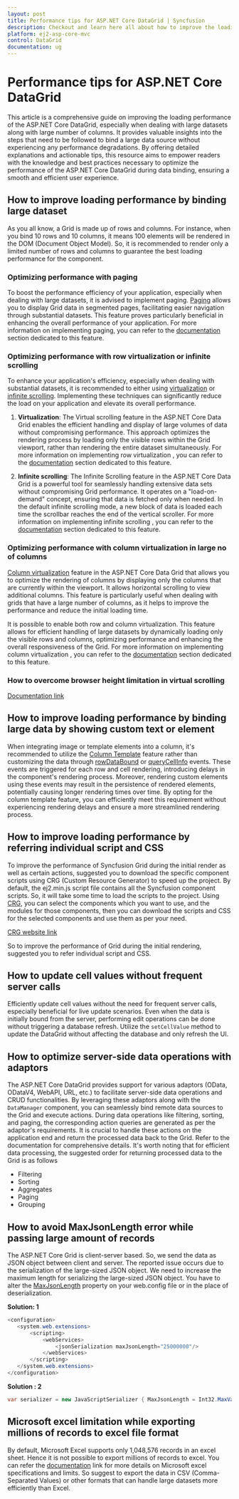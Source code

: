 ```yaml
---
layout: post
title: Performance tips for ASP.NET Core DataGrid | Syncfusion
description: Checkout and learn here all about how to improve the loading performance of ASP.NET Core DataGrid even binding large data set.
platform: ej2-asp-core-mvc
control: DataGrid
documentation: ug
---
```


# Performance tips for ASP.NET Core DataGrid

This article is a comprehensive guide on improving the loading performance of the ASP.NET Core DataGrid, especially when dealing with large datasets along with large number of columns. It provides valuable insights into the steps that need to be followed to bind a large data source without experiencing any performance degradations. By offering detailed explanations and actionable tips, this resource aims to empower readers with the knowledge and best practices necessary to optimize the performance of the ASP.NET Core DataGrid during data binding, ensuring a smooth and efficient user experience.

## How to improve loading performance by binding large dataset

As you all know, a Grid is made up of rows and columns. For instance, when you bind 10 rows and 10 columns, it means 100 elements will be rendered in the DOM (Document Object Model). So, it is recommended to render only a limited number of rows and columns to guarantee the best loading performance for the component.

### Optimizing performance with paging 

To boost the performance efficiency of your application, especially when dealing with large datasets, it is advised to implement paging. [Paging](https://ej2.syncfusion.com/aspnetcore/documentation/grid/paging) allows you to display Grid data in segmented pages, facilitating easier navigation through substantial datasets. This feature proves particularly beneficial in enhancing the overall performance of your application. For more information on implementing paging, you can refer to the [documentation](https://ej2.syncfusion.com/aspnetcore/documentation/grid/paging) section dedicated to this feature.

### Optimizing performance with row virtualization or infinite scrolling 

To enhance your application's efficiency, especially when dealing with substantial datasets, it is recommended to either using [virtualization](https://ej2.syncfusion.com/aspnetcore/documentation/grid/scrolling/virtual-scrolling) or [infinite scrolling](https://ej2.syncfusion.com/aspnetcore/documentation/grid/scrolling/infinite-scrolling). Implementing these techniques can significantly reduce the load on your application and elevate its overall performance.

1.  **Virtualization**: The Virtual scrolling feature in the ASP.NET Core Data Grid enables the efficient handling and display of large volumes of data without compromising performance. This approach optimizes the rendering process by loading only the visible rows within the Grid viewport, rather than rendering the entire dataset simultaneously. For more information on implementing row virtualization , you can refer to the [documentation](https://ej2.syncfusion.com/aspnetcore/documentation/grid/scrolling/virtual-scrolling) section dedicated to this feature.

2.  **Infinite scrolling**: The Infinite Scrolling feature in the ASP.NET Core Data Grid is a powerful tool for seamlessly handling extensive data sets without compromising Grid performance. It operates on a "load-on-demand" concept, ensuring that data is fetched only when needed. In the default infinite scrolling mode, a new block of data is loaded each time the scrollbar reaches the end of the vertical scroller. For more information on implementing infinite scrolling , you can refer to the [documentation](https://ej2.syncfusion.com/aspnetcore/documentation/grid/scrolling/infinite-scrolling) section dedicated to this feature.

### Optimizing performance with column virtualization in large no of columns

[Column virtualization](https://ej2.syncfusion.com/aspnetcore/documentation/grid/scrolling/virtual-scrolling#column-virtualization) feature in the ASP.NET Core Data Grid that allows you to optimize the rendering of columns by displaying only the columns that are currently within the viewport. It allows horizontal scrolling to view additional columns. This feature is particularly useful when dealing with grids that have a large number of columns, as it helps to improve the performance and reduce the initial loading time.

It is possible to enable both row and column virtualization. This feature allows for efficient handling of large datasets by dynamically loading only the visible rows and columns, optimizing performance and enhancing the overall responsiveness of the Grid. For more information on implementing column virtualization , you can refer to the [documentation](https://ej2.syncfusion.com/aspnetcore/documentation/grid/scrolling/virtual-scrolling#column-virtualization) section dedicated to this feature.

### How to overcome browser height limitation in virtual scrolling

[Documentation link](https://ej2.syncfusion.com/aspnetcore/documentation/grid/scrolling/virtual-scrolling#browser-height-limitation-in-virtual-scrolling-and-solution)

## How to improve loading performance by binding large data by showing custom text or element

When integrating image or template elements into a column, it's recommended to utilize the [Column Template](https://ej2.syncfusion.com/aspnetcore/documentation/grid/columns/column-template) feature rather than customizing the data through [rowDataBound](https://help.syncfusion.com/cr/aspnetcore-js2/Syncfusion.EJ2.Grids.Grid.html#Syncfusion_EJ2_Grids_Grid_RowDataBound) or [queryCellInfo](https://help.syncfusion.com/cr/aspnetcore-js2/Syncfusion.EJ2.Grids.Grid.html#Syncfusion_EJ2_Grids_Grid_QueryCellInfo) events. These events are triggered for each row and cell rendering, introducing delays in the component's rendering process. Moreover, rendering custom elements using these events may result in the persistence of rendered elements, potentially causing longer rendering times over time. By opting for the column template feature, you can efficiently meet this requirement without experiencing rendering delays and ensure a more streamlined rendering process.

## How to improve loading performance by referring individual script and CSS

To improve the performance of Syncfusion Grid during the initial render as well as certain actions, suggested you to download the specific component scripts using CRG (Custom Resource Generator) to speed up the project. By default, the ej2.min.js script file contains all the Syncfusion component scripts. So, it will take some time to load the scripts to the project. Using [CRG](https://ej2.syncfusion.com/aspnetcore/documentation/common/custom-resource-generator), you can select the components which you want to use, and the modules for those components, then you can download the scripts and CSS for the selected components and use them as per your need.

[CRG website link](https://crg.syncfusion.com/) 

So to improve the performance of Grid during the initial rendering, suggested you to refer individual script and CSS.

## How to update cell values without frequent server calls 

Efficiently update cell values without the need for frequent server calls, especially beneficial for live update scenarios. Even when the data is initially bound from the server, performing edit operations can be done without triggering a database refresh. Utilize the `setCellValue` method to update the DataGrid without affecting the database and only refresh the UI.

## How to optimize server-side data operations with adaptors

The ASP.NET Core DataGrid provides support for various adaptors (OData, ODataV4, WebAPI, URL, etc.) to facilitate server-side data operations and CRUD functionalities. By leveraging these adaptors along with the `DataManager` component, you can seamlessly bind remote data sources to the Grid and execute actions. During data operations like filtering, sorting, and paging, the corresponding action queries are generated as per the adaptor's requirements. It is crucial to handle these actions on the application end and return the processed data back to the Grid. Refer to the documentation for comprehensive details. It's worth noting that for efficient data processing, the suggested order for returning processed data to the Grid is as follows

* Filtering
* Sorting
* Aggregates
* Paging
* Grouping

## How to avoid MaxJsonLength error while passing large amount of records

The ASP.NET Core Grid is client-server based. So, we send the data as JSON object between client and server. The reported issue occurs due to the serialization of the large-sized JSON object. We need to increase the maximum length for serializing the large-sized JSON object. You have to alter the [MaxJsonLength](https://social.msdn.microsoft.com/Forums/en-US/ab1a5864-46e2-4c57-9511-dc3f60cc314a/how-to-increase-maxjsonlength-for-json-post-in-mvc3?forum=aspmv) property on your web.config file or in the place of deserialization.

**Solution: 1**

```csharp
<configuration> 
   <system.web.extensions>
       <scripting>
           <webServices>
               <jsonSerialization maxJsonLength="25000000"/>
           </webServices>
       </scripting>
   </system.web.extensions>
</configuration> 
```

**Solution : 2**
```csharp
var serializer = new JavaScriptSerializer { MaxJsonLength = Int32.MaxValue };
```

## Microsoft excel limitation while exporting millions of records to excel file format

By default, Microsoft Excel supports only 1,048,576 records in an excel sheet. Hence it is not possible to export millions of records to excel. You can refer the [documentation](https://support.microsoft.com/en-gb/office/excel-specifications-and-limits-1672b34d-7043-467e-8e27-269d656771c3) link for more details on Microsoft excel specifications and limits. So suggest to export the data in CSV (Comma-Separated Values) or other formats that can handle large datasets more efficiently than Excel.